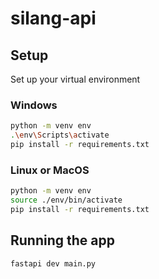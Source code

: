 # silang-api

## Setup
Set up your virtual environment
### Windows
```bash
python -m venv env
.\env\Scripts\activate
pip install -r requirements.txt
```
### Linux or MacOS
```bash
python -m venv env
source ./env/bin/activate
pip install -r requirements.txt
```

## Running the app
`fastapi dev main.py`